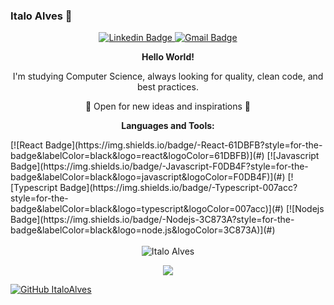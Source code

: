 ### Italo Alves :rocket:

<div align="center">
  <a href="https://www.linkedin.com/in/italo-alves-48b9b897/" target="_blank" alt="Linkedin" rel="noopener">
    <img src="https://img.shields.io/badge/Linkedin-0077B5?style=for-the-badge&logo=linkedin&logoColor=white&link=https://www.linkedin.com/in/italo-alves-48b9b897" alt="Linkedin Badge" />
  </a>
  <a href="mailto:italo8883@gmail.com">
    <img src="https://img.shields.io/badge/Gmail-D14836?style=for-the-badge&logo=gmail&logoColor=white&mailto:italo8883@gmail.com" alt="Gmail Badge" />
  </a>
</div>

<p align="center">
  <strong>Hello World!</strong>
</p>

<div align="center">I'm studying Computer Science, always looking for quality, clean code, and best practices.</div>
<p align="center">🧠 Open for new ideas and inspirations 🧠</p>

<p align="center"> <strong>Languages and Tools:</strong></p>

<div align"center">
[![React Badge](https://img.shields.io/badge/-React-61DBFB?style=for-the-badge&labelColor=black&logo=react&logoColor=61DBFB)](#) [![Javascript Badge](https://img.shields.io/badge/-Javascript-F0DB4F?style=for-the-badge&labelColor=black&logo=javascript&logoColor=F0DB4F)](#) [![Typescript Badge](https://img.shields.io/badge/-Typescript-007acc?style=for-the-badge&labelColor=black&logo=typescript&logoColor=007acc)](#) [![Nodejs Badge](https://img.shields.io/badge/-Nodejs-3C873A?style=for-the-badge&labelColor=black&logo=node.js&logoColor=3C873A)](#)
</div>
<br />

<div align="center">
  <img src="https://github-readme-stats.vercel.app/api/?username=Italo-Alves&show_icons=true&title_color=fff&icon_color=79ff97&text_color=9f9f9f&bg_color=151515" alt="Italo        Alves" />
</div>
<p align="center">
  <img src="https://github-readme-stats.vercel.app/api/top-langs/?username=Italo-Alves&langs_count=8&title_color=fff&icon_color=79ff97&text_color=9f9f9f&bg_color=151515" />
</p>

[![GitHub ItaloAlves](https://img.shields.io/github/followers/ItaloAlves?label=follow&style=social)](https://github.com/Italo-Alves)

<!--
**Italo-Alves** is a ✨ _special_ ✨ repository because its `README.md` (this file) appears on your GitHub profile.

Here are some ideas to get you started:

- 🔭 I’m currently working on ...
- 🌱 I’m currently learning ...
- 👯 I’m looking to collaborate on ...
- 🤔 I’m looking for help with ...
- 💬 Ask me about ...
- 📫 How to reach me: ...
- 😄 Pronouns: ...
- ⚡ Fun fact: ...
-->
